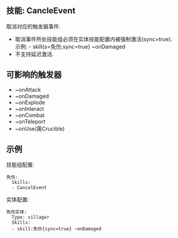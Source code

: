 技能: CancleEvent
--------------------------

取消对应的触发器事件.

-   取消事件所处技能组必须在实体技能配置内被强制激活(sync=true).  
    示例:  - skill{s=免伤;sync=true} ~onDamaged
-   不支持延迟激活.

可影响的触发器
-----------------

-   ~onAttack
-   ~onDamaged
-   ~onExplode
-   ~onInteract
-   ~onCombat
-   ~onTeleport
-   ~onUse(需Crucible)

示例
-------

技能组配置:

    免伤:
      Skills:
      - CancelEvent

实体配置:

    免伤实体:
      Type: villager
      Skills:
      - skill:免伤{sync=true} ~onDamaged